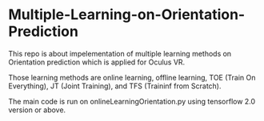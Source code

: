 # Multiple-Learning-on-Orientation-Prediction

This repo is about impelementation of multiple learning methods on Orientation prediction which is applied for Oculus VR.

Those learning methods are online learning, offline learning, TOE (Train On Everything), JT (Joint Training), and TFS (Traininf from Scratch).

The main code is run on onlineLearningOrientation.py using tensorflow 2.0 version or above.
